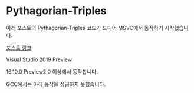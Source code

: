# Pythagorian-Triples

아래 포스트의 Pythagorian-Triples 코드가 드디어 MSVC에서 동작하기 시작했습니다.

[포스트 링크](https://ericniebler.com/2018/12/05/standard-ranges/ "https://ericniebler.com/2018/12/05/standard-ranges/")

Visual Studio 2019 Preview

16.10.0 Preview2.0 이상에서 동작합니다.

GCC에서는 아직 동작을 성공하지 못했습니다.
